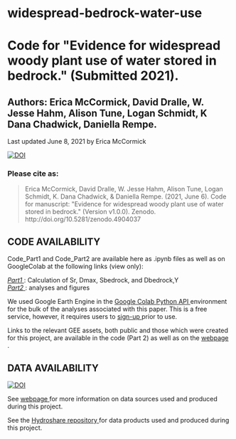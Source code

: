 # widespread-bedrock-water-use
# Code for "Evidence for widespread woody plant use of water stored in bedrock." (Submitted 2021). 

## Authors: Erica McCormick, David Dralle, W. Jesse Hahm, Alison Tune, Logan Schmidt, K Dana Chadwick, Daniella Rempe.

Last updated June 8, 2021 by Erica McCormick

<a href="https://zenodo.org/badge/latestdoi/357586333"><img src="https://zenodo.org/badge/357586333.svg" alt="DOI"></a>


### Please cite as:
<blockquote>Erica McCormick, David Dralle, W. Jesse Hahm, Alison Tune, Logan Schmidt, K. Dana Chadwick, & Daniella Rempe. (2021, June 6). Code for manuscript: "Evidence for widespread woody plant use of water stored in bedrock." (Version v1.0.0). Zenodo. http://doi.org/10.5281/zenodo.4904037 </blockquote>



## **CODE AVAILABILITY**

Code_Part1 and Code_Part2 are available here as .ipynb files as well as on GoogleColab at the following links (view only):

*<a href = "https://colab.research.google.com/drive/1g2pYqrG8hdfIFOz_usI6JHb4BkwR8bxM?usp=sharing"> Part1 </a>*: Calculation of Sr, Dmax, Sbedrock, and Dbedrock,Y <br>
*<a href = "https://colab.research.google.com/drive/1zkYPtBW-og_P76bxtsqWl62ftXZQ9INr?usp=sharing"> Part2 </a>*: analyses and figures

We used Google Earth Engine in the <a href = "https://colab.research.google.com/">Google Colab </a><a href = "https://developers.google.com/earth-engine/guides/python_install">Python API </a>environment for the bulk of the analyses associated with this paper. This is a free service, however, it requires users to <a href = "https://earthengine.google.com/new_signup/">sign-up </a>prior to use.

Links to the relevant GEE assets, both public and those which were created for this project, are available in the code (Part 2) as well as on the <a href = "https://erica-mccormick.github.io/widespread-bedrock-water-use/"> webpage </a>.

## **DATA AVAILABILITY**

<a href="https://doi.org/10.4211/hs.a2f0d5fd10f14cd189a3465f72cba6f3"><img src="https://zenodo.org/badge/357586333.svg" alt="DOI"></a>

See <a href = "https://erica-mccormick.github.io/widespread-bedrock-water-use/"> webpage </a> for more information on data sources used and produced during this project.

See the <a href = "https://doi.org/10.4211/hs.a2f0d5fd10f14cd189a3465f72cba6f3"> Hydroshare repository </a> for data products used and produced during this project.




